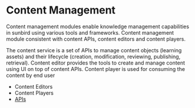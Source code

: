 # Content Management
Content management modules enable knowledge management capabilities in sunbird using various tools and frameworks. Content management module consistent with content APIs, content editors and content players.

The content service is a set of APIs to manage content objects (learning assets) and their lifecycle (creation, modification, reviewing, publishing, retrieval).
Content editor provides the tools to create and manage content using UI on top of content APIs. 
Content player is used for consuming the content by end user

* Content Editors
* Content Players
* [APIs](API/content-api.md)
